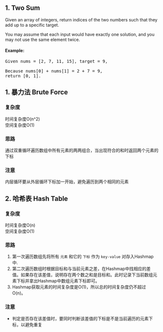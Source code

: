## 1. Two Sum
Given an array of integers, return indices of the two numbers such that they add up to a specific target.

You may assume that each input would have exactly one solution, and you may not use the same element twice.

#### Example:
<pre>
Given nums = [2, 7, 11, 15], target = 9,

Because nums[0] + nums[1] = 2 + 7 = 9,
return [0, 1].
</pre>

## 1. 暴力法 Brute Force

### 复杂度
时间复杂度O(n^2)  <br>
空间复杂度O(1)

### 思路
通过双重循环遍历数组中所有元素的两两组合，当出现符合的和时返回两个元素的下标

### 注意
内层循环要从外层循环下标加一开始，避免遍历到两个相同的元素

## 2. 哈希表 Hash Table

### 复杂度
时间复杂度O(n)  <br>
空间复杂度O(1)

### 思路
1. 第一次遍历数组先将所有 `元素` 和它的 `下标` 作为 `key-value` 对存入Hashmap中.<br>
2. 第二次遍历数组时根据目标和与当前元素之差，在Hashmap中找相应的差值。如果存在该差值，说明存在两个数之和是目标和。此时记录下当前数组元素下标并拿出Hashmap中数组元素下标即可。
3. Hashmap获取元素的时间复杂度是O(1)，所以总的时间复杂度仍不超过O(n)。

### 注意
- 判定是否存在该差值时，要同时判断该差值的下标是不是当前遍历的元素下标，以避免重复

